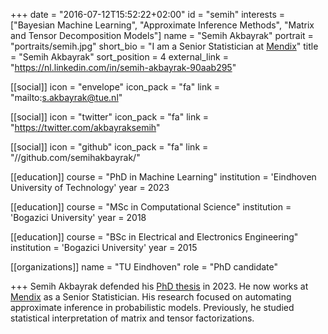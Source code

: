 +++
date = "2016-07-12T15:52:22+02:00"
id = "semih"
interests = ["Bayesian Machine Learning", "Approximate Inference Methods", "Matrix and Tensor Decomposition Models"]
name = "Semih Akbayrak"
portrait = "portraits/semih.jpg"
short_bio = "I am a Senior Statistician at [Mendix](https://www.mendix.com/)"
title = "Semih Akbayrak"
sort_position = 4
external_link = "https://nl.linkedin.com/in/semih-akbayrak-90aab295"

[[social]]
    icon = "envelope"
    icon_pack = "fa"
    link = "mailto:s.akbayrak@tue.nl"

[[social]]
    icon = "twitter"
    icon_pack = "fa"
    link = "https://twitter.com/akbayraksemih"

[[social]]
    icon = "github"
    icon_pack = "fa"
    link = "//github.com/semihakbayrak/"

[[education]]
    course = "PhD in Machine Learning"
    institution = 'Eindhoven University of Technology'
    year = 2023

[[education]]
    course = "MSc in Computational Science"
    institution = 'Bogazici University'
    year = 2018

[[education]]
    course = "BSc in Electrical and Electronics Engineering"
    institution = 'Bogazici University'
    year = 2015

[[organizations]]
    name = "TU Eindhoven"
    role = "PhD candidate"

+++
Semih Akbayrak defended his [PhD thesis](https://pure.tue.nl/ws/portalfiles/portal/247714822/20230120_Akbayrak_hf.pdf) in 2023.
He now works at [Mendix](https://www.mendix.com/) as a Senior Statistician.
His research focused on automating approximate inference in probabilistic models.
Previously, he studied statistical interpretation of matrix and tensor factorizations.
